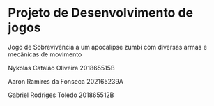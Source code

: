 # Projeto de Desenvolvimento de jogos

Jogo de Sobrevivência a um apocalipse zumbi com diversas armas e mecânicas de movimento

Nykolas Catalão Oliveira 201865515B

Aaron Ramires da Fonseca 202165239A

Gabriel Rodriges Toledo 201865512B
